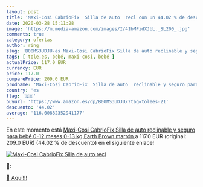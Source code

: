 ```yaml
---
layout: post
title: 'Maxi-Cosi CabrioFix  Silla de auto  recl con un 44.02 % de descuento'
date: 2020-03-28 15:11:28
image: 'https://m.media-amazon.com/images/I/41bMFidXJbL._SL200_.jpg'
comments: true
category: ofertas
author: ring
slug: 'B00MS3UDJU-es Maxi-Cosi CabrioFix Silla de auto reclinable y seguro para...'
tags: [ tole.es, bebé, maxi-cosi, bebé ]
actualPrice: 117.0 EUR
currency: EUR
price: 117.0
comparePrice: 209.0 EUR
prodname: 'Maxi-Cosi CabrioFix  Silla de auto  reclinable y seguro para bebé  0-12 meses  0-13 kg  Earth Brown  marrón '
country: 'es'
flag: '🇪🇸'
buyurl: 'https://www.amazon.es/dp/B00MS3UDJU/?tag=tolees-21'
descuento: '44.02'
average: '116.00882352941177'
---
```


En este momento está [Maxi-Cosi CabrioFix  Silla de auto  reclinable y seguro para bebé  0-12 meses  0-13 kg  Earth Brown  marrón ](https://www.amazon.es/dp/B00MS3UDJU/?tag=tolees-21) a 117.0 EUR (original: 209.0 EUR) (44.02 %  de descuento) en el siguiente enlace!

[![Maxi-Cosi CabrioFix  Silla de auto  recl](https://m.media-amazon.com/images/I/41bMFidXJbL._SL200_.jpg)](https://www.amazon.es/dp/B00MS3UDJU/?tag=tolees-21)

🔎:


[🛒 Aquí!!!](https://www.amazon.es/dp/B00MS3UDJU/?tag=tolees-21)
